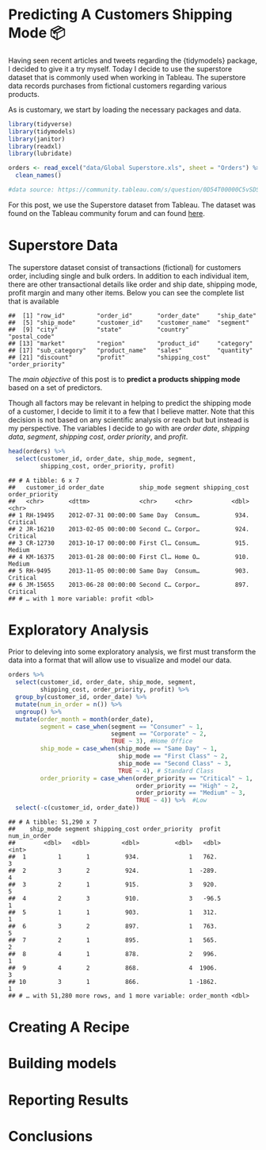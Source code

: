 Predicting A Customers Shipping Mode :package:
==============================================

Having seen recent articles and tweets regarding the {tidymodels}
package, I decided to give it a try myself. Today I decide to use the
superstore dataset that is commonly used when working in Tableau. The
superstore data records purchases from fictional customers regarding
various products.

As is customary, we start by loading the necessary packages and data.

``` r
library(tidyverse)
library(tidymodels)
library(janitor)
library(readxl)
library(lubridate)

orders <- read_excel("data/Global Superstore.xls", sheet = "Orders") %>% 
  clean_names()

#data source: https://community.tableau.com/s/question/0D54T00000C5vSDSAZ/global-superstore-data-file
```

For this post, we use the Superstore dataset from Tableau. The dataset
was found on the Tableau community forum and can found
[here](https://community.tableau.com/s/question/0D54T00000C5vSDSAZ/global-superstore-data-file).

Superstore Data
===============

The superstore dataset consist of transactions (fictional) for customers
order, including single and bulk orders. In addition to each individual
item, there are other transactional details like order and ship date,
shipping mode, profit margin and many other items. Below you can see the
complete list that is available

    ##  [1] "row_id"         "order_id"       "order_date"     "ship_date"     
    ##  [5] "ship_mode"      "customer_id"    "customer_name"  "segment"       
    ##  [9] "city"           "state"          "country"        "postal_code"   
    ## [13] "market"         "region"         "product_id"     "category"      
    ## [17] "sub_category"   "product_name"   "sales"          "quantity"      
    ## [21] "discount"       "profit"         "shipping_cost"  "order_priority"

The *main objective* of this post is to **predict a products shipping
mode** based on a set of predictors.

Though all factors may be relevant in helping to predict the shipping
mode of a customer, I decide to limit it to a few that I believe matter.
Note that this decision is not based on any scientific analysis or reach
but but instead is my perspective. The variables I decide to go with are
*order date*, *shipping data*, *segment*, *shipping cost*, *order
priority*, and *profit*.

``` r
head(orders) %>% 
  select(customer_id, order_date, ship_mode, segment,
         shipping_cost, order_priority, profit)
```

    ## # A tibble: 6 x 7
    ##   customer_id order_date          ship_mode segment shipping_cost order_priority
    ##   <chr>       <dttm>              <chr>     <chr>           <dbl> <chr>         
    ## 1 RH-19495    2012-07-31 00:00:00 Same Day  Consum…          934. Critical      
    ## 2 JR-16210    2013-02-05 00:00:00 Second C… Corpor…          924. Critical      
    ## 3 CR-12730    2013-10-17 00:00:00 First Cl… Consum…          915. Medium        
    ## 4 KM-16375    2013-01-28 00:00:00 First Cl… Home O…          910. Medium        
    ## 5 RH-9495     2013-11-05 00:00:00 Same Day  Consum…          903. Critical      
    ## 6 JM-15655    2013-06-28 00:00:00 Second C… Corpor…          897. Critical      
    ## # … with 1 more variable: profit <dbl>

Exploratory Analysis
====================

Prior to deleving into some exploratory analysis, we first must
transform the data into a format that will allow use to visualize and
model our data.

``` r
orders %>% 
  select(customer_id, order_date, ship_mode, segment,
         shipping_cost, order_priority, profit) %>% 
  group_by(customer_id, order_date) %>% 
  mutate(num_in_order = n()) %>% 
  ungroup() %>% 
  mutate(order_month = month(order_date),
         segment = case_when(segment == "Consumer" ~ 1,
                             segment == "Corporate" ~ 2,
                             TRUE ~ 3), #Home Office
         ship_mode = case_when(ship_mode == "Same Day" ~ 1,
                               ship_mode == "First Class" ~ 2,
                               ship_mode == "Second Class" ~ 3,
                               TRUE ~ 4), # Standard Class
         order_priority = case_when(order_priority == "Critical" ~ 1,
                                    order_priority == "High" ~ 2,
                                    order_priority == "Medium" ~ 3,
                                    TRUE ~ 4)) %>%  #Low
  select(-c(customer_id, order_date))
```

    ## # A tibble: 51,290 x 7
    ##    ship_mode segment shipping_cost order_priority  profit num_in_order
    ##        <dbl>   <dbl>         <dbl>          <dbl>   <dbl>        <int>
    ##  1         1       1          934.              1   762.             3
    ##  2         3       2          924.              1  -289.             4
    ##  3         2       1          915.              3   920.             5
    ##  4         2       3          910.              3   -96.5            1
    ##  5         1       1          903.              1   312.             1
    ##  6         3       2          897.              1   763.             5
    ##  7         2       1          895.              1   565.             2
    ##  8         4       1          878.              2   996.             1
    ##  9         4       2          868.              4  1906.             3
    ## 10         3       1          866.              1 -1862.             1
    ## # … with 51,280 more rows, and 1 more variable: order_month <dbl>

Creating A Recipe
=================

Building models
===============

Reporting Results
=================

Conclusions
===========
